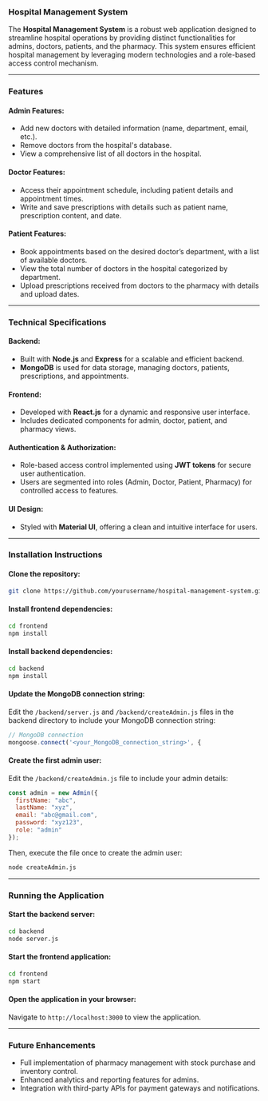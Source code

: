 ### Hospital Management System  

The **Hospital Management System** is a robust web application designed to streamline hospital operations by providing distinct functionalities for admins, doctors, patients, and the pharmacy. This system ensures efficient hospital management by leveraging modern technologies and a role-based access control mechanism.  

---

### Features  

#### **Admin Features:**  
- Add new doctors with detailed information (name, department, email, etc.).  
- Remove doctors from the hospital's database.  
- View a comprehensive list of all doctors in the hospital.  

#### **Doctor Features:**  
- Access their appointment schedule, including patient details and appointment times.  
- Write and save prescriptions with details such as patient name, prescription content, and date.  

#### **Patient Features:**  
- Book appointments based on the desired doctor’s department, with a list of available doctors.  
- View the total number of doctors in the hospital categorized by department.  
- Upload prescriptions received from doctors to the pharmacy with details and upload dates.  

---

### Technical Specifications  

#### **Backend:**  
- Built with **Node.js** and **Express** for a scalable and efficient backend.  
- **MongoDB** is used for data storage, managing doctors, patients, prescriptions, and appointments.  

#### **Frontend:**  
- Developed with **React.js** for a dynamic and responsive user interface.  
- Includes dedicated components for admin, doctor, patient, and pharmacy views.  

#### **Authentication & Authorization:**  
- Role-based access control implemented using **JWT tokens** for secure user authentication.  
- Users are segmented into roles (Admin, Doctor, Patient, Pharmacy) for controlled access to features.
  
#### **UI Design:**  
- Styled with **Material UI**, offering a clean and intuitive interface for users.  

---

### Installation Instructions  

#### Clone the repository:  
```bash  
git clone https://github.com/yourusername/hospital-management-system.git  
```  

#### Install frontend dependencies:  
```bash  
cd frontend  
npm install  
```  

#### Install backend dependencies:  
```bash  
cd backend  
npm install  
```  

#### Update the MongoDB connection string:  
Edit the `/backend/server.js` and `/backend/createAdmin.js` files in the backend directory to include your MongoDB connection string:  
```javascript  
// MongoDB connection  
mongoose.connect('<your_MongoDB_connection_string>', {  
```  

#### Create the first admin user:  
Edit the `/backend/createAdmin.js` file to include your admin details:  
```javascript  
const admin = new Admin({  
  firstName: "abc",  
  lastName: "xyz",  
  email: "abc@gmail.com",  
  password: "xyz123",   
  role: "admin"  
});  
```  
Then, execute the file once to create the admin user:  
```bash  
node createAdmin.js  
```  

---

### Running the Application  

#### Start the backend server:  
```bash  
cd backend  
node server.js  
```  

#### Start the frontend application:  
```bash  
cd frontend  
npm start  
```  

#### Open the application in your browser:  
Navigate to `http://localhost:3000` to view the application.  

---

### Future Enhancements  
- Full implementation of pharmacy management with stock purchase and inventory control.  
- Enhanced analytics and reporting features for admins.  
- Integration with third-party APIs for payment gateways and notifications.  
